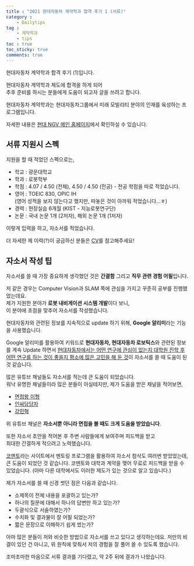 ```yaml
---
title : "2021 현대자동차 계약학과 합격 후기 1 (서류)"
category :
    - Dailytips
tag :
    - 계약학과
    - tips
toc : true
toc_sticky: true
comments: true
---  
```


현대자동차 계약학과 합격 후기 (1)입니다.

현대자동차 계약학과 제도에 합격을 하게 되어  
추후 준비를 하시는 분들에게 도움이 되고자 글을 쓰려고 합니다.  

현대자동차 계약학과는 현대자동차그룹에서 미래 모빌리티 분야의 인재를 육성하는 프로그램입니다.  

자세한 내용은 [현대 NGV 메인 홈페이지](https://hmg-scholar.recruiter.co.kr/appsite/company/index)에서 확인하실 수 있습니다.  

## 서류 지원시 스펙

지원을 할 때 적었던 스펙으로는,  
- 학교 : 광운대학교  
- 학과 : 로봇학부  
- 학점 : 4.07 / 4.50 (전체), 4.50 / 4.50 (전공) - 전공 학점을 따로 적었습니다.  
- 영어 : TOEIC 830, OPIC IH  
 (영어 성적을 보지 않는다고 했지만, 따놓은 것이 아까워 적었습니다...ㅎ)  
- 경력 : 현장실습 6개월 (KIST - 지능로봇연구단)  
- 논문 : 국내 논문 1개 (2저자), 해외 논문 1개 (1저자)  

이렇게 입력을 하고, 자소서를 적었습니다.  

더 자세한 제 이력(?)이 궁금하신 분들은 [CV](https://github.com/Taeyoung96/TaeyoungKim_CV/blob/master/TaeyoungKim_CV.pdf)를 참고해주세요!  

## 자소서 작성 팁

자소서를 쓸 때 가장 중요하게 생각했던 것은 **간결함** 그리고 **직무 관련 경험 어필**입니다.  

저 같은 경우는 Computer Vision과 SLAM 쪽에 관심을 가지고 꾸준히 공부를 진행했었는데요.  
제가 지원한 분야가 **로봇 내비게이션 시스템 개발**이다 보니,  
이 분야에 초점을 맞추어 자소서를 작성했습니다.  

현대자동차와 관련된 정보를 지속적으로 update 하기 위해, **Google 알리미**라는 기능을 사용했습니다.  

Google 알리미를 활용하여 키워드로 **현대자동차, 현대자동차 로보틱스**와 관련된 정보를 계속 Update 하면서 <u>현대자동차에서는 어떤 연구에 관심이 있는지 대학원 진학 후 어떤 연구를 하는 것이 좋을지 평소에 많은 고민을 해 둔 것</u>이 자소서를 쓸 때 도움이 된 것 같습니다.  

많은 유튜브 채널들도 자소서를 적는데 큰 도움이 되었습니다.  
워낙 유명한 채널들이라 많은 분들이 아실테지만, 제가 도움을 받은 채널을 적어보면,  

- [면접왕 이형](https://www.youtube.com/channel/UCp-C7mtkuOw6q8E1Uc2NVpQ)  
- [인싸담당자](https://www.youtube.com/channel/UCq4lfIcWF7NAP5TcMsyRXXQ)  
- [강민혁](https://www.youtube.com/channel/UCCdKf9gaG4y4xxNAei6MQ6A)  

위 유튜브 채널은 **자소서뿐 아니라 면접을 볼 때도 크게 도움을 받았습니다**.  

또한 자소서 초안을 적어본 후 주변 사람들에게 보여주며 피드백을 받고  
최대한 간결하게 적으려고 노력했습니다.  

[코멘토](https://comento.kr/)라는 사이트에서 멘토링 프로그램을 활용하여 자소서 첨삭도 여러번 받았었는데, 큰 도움이 되었던 것 같습니다. 코멘토와 대학과 계약을 맺어 무료로 피드백을 받을 수 있었습니다. (아마 다른 대학에서도 이러한 제도가 있는 것으로 알고 있습니다.)  

제가 자소서를 쓸 때 신경 썻던 점은 다음과 같습니다.  
- 소제목이 전체 내용을 포괄하고 있는가?  
- 하나의 질문에 대해서 하나의 답변만 하고 있는가?  
- 두괄식으로 서술하였는가?  
- 수치화 및 결과물이 잘 어필 되었는가?  
- 짧은 문장으로 이해하기 쉽게 썼는가?  

아마 많은 분들이 저와 비슷한 방법으로 자소서를 쓰고 있다고 생각하는데요. 저만의 비결이 있던 건 아니고, 위 원칙에 맞춰서 저의 경험을 잘 풀어 쓸 수 있도록 했습니다. 

조마조마한 마음으로 서류 결과를 기다렸고, 약 2주 뒤에 결과가 나왔습니다.  







